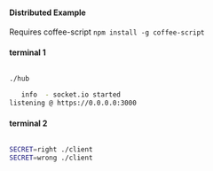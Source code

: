 #### Distributed Example

Requires coffee-script `npm install -g coffee-script`

#### terminal 1

```bash

./hub

   info  - socket.io started
listening @ https://0.0.0.0:3000


```

#### terminal 2

```bash

SECRET=right ./client
SECRET=wrong ./client

```